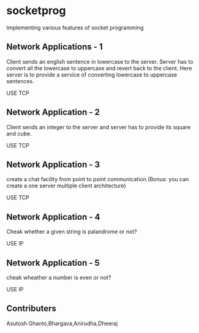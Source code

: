 # socketprog
Implementing various features of socket programming

## Network Applications - 1

Client sends an english sentence in lowercase to
the server. Server has to convert all the lowercase
to uppercase and revert back to the client. Here
server is to provide a service of converting
lowercase to uppercase sentences.

USE TCP

## Network Application - 2

Client sends an integer to the server and server has to
provide its square and cube.

USE TCP

## Network Application - 3

create a chat facility from point to point communication.(Bonus: you can create a one server multiple client architecture)

USE TCP

## Network Application - 4

Cheak whether a given string is palandrome or not?

USE IP

## Network Application - 5

cheak wheather a number is even or not?

USE IP

## Contributers 
Asutosh Ghanto,Bhargava,Anirudha,Dheeraj
